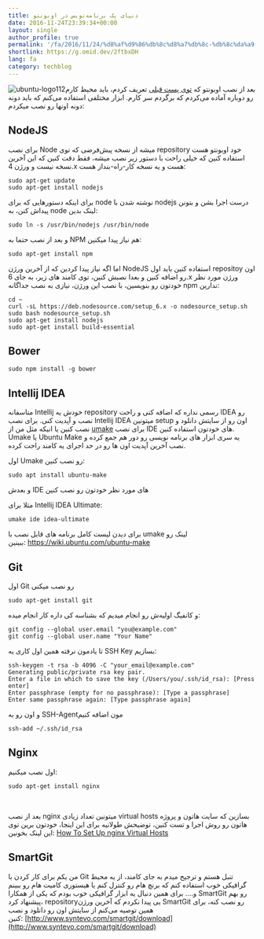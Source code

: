 ```yaml
---
title: دنیای یک برنامه‌نویس در اوبونتو
date: 2016-11-24T23:39:34+00:00
layout: single
author_profile: true
permalink: '/fa/2016/11/24/%d8%af%d9%86%db%8c%d8%a7%db%8c-%db%8c%da%a9-%d8%a8%d8%b1%d9%86%d8%a7%d9%85%d9%87%e2%80%8c%d9%86%d9%88%db%8c%d8%b3-%d8%af%d8%b1-%d8%a7%d9%88%d8%a8%d9%88%d9%86%d8%aa%d9%88/'
shortlink: https://g.omid.dev/2ftbxDH
lang: fa
category: techblog
---
```

![ubuntu-logo112](/images/2016/11/ubuntu-logo112.png)بعد از نصب اوبونتو که [توی پست قبلی](/fa/2016/11/19/%d9%85%d9%87%d8%a7%d8%ac%d8%b1%d8%aa-%d9%85%d9%86-%d8%a8%d9%87-%d8%a7%d9%88%d8%a8%d9%88%d9%86%d8%aa%d9%88/) تعریف کردم، باید محیط کارم رو دوباره آماده می‌کردم که برگردم سر کارم. ابزار مختلفی استفاده می‌کنم که باید دونه دونه اونها رو نصب میکردم:

## NodeJS

برای نصب Node میشه از نسخه پیش‌فرضی که توی repository خود اوبونتو هست استفاده کنین که خیلی راحت با دستور زیر نصب میشه، فقط دقت کنین که این آخرین نسخه نیست و ورژن 4.x هست و یه نسخه کار-راه-بنداز هست:

```shell
sudo apt-get update
sudo apt-get install nodejs
```

برای اینکه دستورهایی که برای node نوشته شدن با nodejs درست اجرا بشن و بتونن پیداش کنن، به node لینک بدین:

```shell
sudo ln -s /usr/bin/nodejs /usr/bin/node
```

و بعد از نصب حتما به NPM هم نیاز پیدا میکنین:

```shell
sudo apt-get install npm
```

اما اگه نیاز پیدا کردین که از آخرین ورژن NodeJS استفاده کنین باید اول repositoy اون رو اضافه کنین و بعدا نصبش کنین، توی کامند های زیر، به جای 6.x ورژن مورد نظر خودتون رو بنویسین، با نصب این ورژن، نیازی به نصب جداگانه npm ندارین:

```shell
cd ~
curl -sL https://deb.nodesource.com/setup_6.x -o nodesource_setup.sh
sudo bash nodesource_setup.sh
sudo apt-get install nodejs
sudo apt-get install build-essential
```

## Bower

```shell
sudo npm install -g bower
```

## Intellij IDEA

متاسفانه Intellij خودش یه repository رسمی نداره که اضافه کنی و راحت IDEA رو نصب و آپدیت کنی. برای نصب Intellij IDEA میتونین setup اون رو از سایتش دانلود و نصب کنین یا انیکه مثل من از [umake](https://wiki.ubuntu.com/ubuntu-make) برای نصب IDE های خودتون استفاده کنین. Umake یا Ubuntu Make یه سری ابزار های برنامه نویسی رو دور هم جمع کرده و نصب آخرین آپدیت اون ها رو در حد اجرای یه کامند راحت کرده.

اول Umake رو نصب کنین:

```shell
sudo apt install ubuntu-make
```

و بعدش IDE های مورد نظر خودتون رو نصب کنین

مثلا برای Intellij IDEA Ultimate:

```shell
umake ide idea-ultimate
```

برای دیدن لیست کامل برنامه های قابل نصب با umake لینک رو ببینین: <https://wiki.ubuntu.com/ubuntu-make>

## Git

اول Git رو نصب میکنی

```shell
sudo apt-get install git
```

و کانفیگ اولیه‌ش رو انجام میدیم که بشناسه کی داره کار انجام میده:

```shell
git config --global user.email "you@example.com"
git config --global user.name "Your Name"
```

تا یادمون نرفته همین اول کاری یه SSH Key بسازیم:

```shell
ssh-keygen -t rsa -b 4096 -C "your_email@example.com"
Generating public/private rsa key pair.
Enter a file in which to save the key (/Users/you/.ssh/id_rsa): [Press enter]
Enter passphrase (empty for no passphrase): [Type a passphrase]
Enter same passphrase again: [Type passphrase again]
```

و اون رو به SSH-Agentمون اضافه کنیم

```shell
ssh-add ~/.ssh/id_rsa
```

## Nginx

اول نصب میکنیم:

```shell
sudo apt-get install nginx
```

&nbsp;

بعد از نصب nginx میتونین تعداد زیادی virtual hosts بسازین که سایت هاتون و پروژه هاتون رو روش اجرا و تست کنین، توضیحش طولانیه برای این اینجا، خودتون برین توی این لینک بخونین: [How To Set Up nginx Virtual Hosts](https://www.digitalocean.com/community/tutorials/how-to-set-up-nginx-virtual-hosts-server-blocks-on-ubuntu-12-04-lts--3)

## SmartGit

من یکم برای کار کردن با Git تنبل هستم و ترجیح میدم به جای کامند، از یه محیط گرافیکی خوب استفاده کنم که برنچ هام رو کنترل کنم یا هیستوری کامیت هام رو ببینم و&#8230;. برای همین دنبال یه ابزار گرافیکی خوب بودم که یکی از همکارا SmartGit رو بهم پیشنهاد کرد، repositoryیی پیدا نکردم که آخرین ورژن SmartGit رو نصب کنه، برای همین توصیه می‌کنم از سایتش اون رو دانلود و نصب کنین: [http://www.syntevo.com/smartgit/download](http://www.syntevo.com/smartgit/download)

